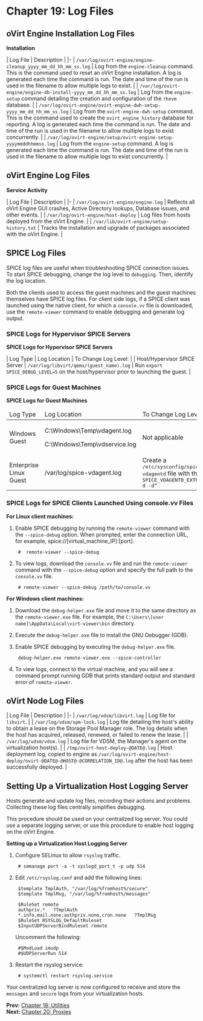 # Chapter 19: Log Files

## oVirt Engine Installation Log Files

**Installation**

| Log File | Description |
|-
| `/var/log/ovirt-engine/engine-cleanup_yyyy_mm_dd_hh_mm_ss.log` | Log from the `engine-cleanup` command. This is the command used to reset an oVirt Engine installation. A log is generated each time the command is run. The date and time of the run is used in the filename to allow multiple logs to exist. |
| `/var/log/ovirt-engine/engine-db-install-yyyy_mm_dd_hh_mm_ss.log` | Log from the `engine-setup` command detailing the creation and configuration of the `rhevm` database. |
| `/var/log/ovirt-engine/ovirt-engine-dwh-setup-yyyy_mm_dd_hh_mm_ss.log` | Log from the `ovirt-engine-dwh-setup` command. This is the command used to create the `ovirt_engine_history` database for reporting. A log is generated each time the command is run. The date and time of the run is used in the filename to allow multiple logs to exist concurrently. |
| `/var/log/ovirt-engine/setup/ovirt-engine-setup-yyyymmddhhmmss.log` | Log from the `engine-setup` command. A log is generated each time the command is run. The date and time of the run is used in the filename to allow multiple logs to exist concurrently. |

## oVirt Engine Log Files

**Service Activity**

| Log File | Description |
|-
| `/var/log/ovirt-engine/engine.log` | Reflects all oVirt Engine GUI crashes, Active Directory lookups, Database issues, and other events. |
| `/var/log/ovirt-engine/host-deploy` | Log files from hosts deployed from the oVirt Engine. |
| `/var/lib/ovirt-engine/setup-history.txt` | Tracks the installation and upgrade of packages associated with the oVirt Engine. |

## SPICE Log Files

SPICE log files are useful when troubleshooting SPICE connection issues. To start SPICE debugging, change the log level to `debugging`. Then, identify the log location.

Both the clients used to access the guest machines and the guest machines themselves have SPICE log files. For client side logs, if a SPICE client was launched using the native client, for which a `console.vv` file is downloaded, use the `remote-viewer` command to enable debugging and generate log output.

### SPICE Logs for Hypervisor SPICE Servers

**SPICE Logs for Hypervisor SPICE Servers**

| Log Type | Log Location | To Change Log Level: |
| Host/Hypervisor SPICE Server | `/var/log/libvirt/qemu/(guest_name).log` | Run `export SPICE_DEBUG_LEVEL=5` on the host/hypervisor prior to launching the guest. |

### SPICE Logs for Guest Machines

**SPICE Logs for Guest Machines**

<table>
 <thead>
  <tr>
   <td>Log Type</td>
   <td>Log Location</td>
   <td>To Change Log Level:</td>
  </tr>
 </thead>
 <tbody>
  <tr>
   <td>Windows Guest</td>
   <td>
    <p>C:\Windows\Temp\vdagent.log</p>
    <p>C:\Windows\Temp\vdservice.log</p>
   </td>
   <td>Not applicable</td>
  </tr>
  <tr>
   <td>Enterprise Linux Guest</td>
   <td>/var/log/spice-vdagent.log</td>
   <td>Create a <tt>/etc/sysconfig/spice-vdagentd</tt> file with this entry: <tt>SPICE_VDAGENTD_EXTRA_ARGS=”-d -d”</tt></td>
  </tr>
 </tbody>
</table>

### SPICE Logs for SPICE Clients Launched Using console.vv Files

**For Linux client machines:**

1. Enable SPICE debugging by running the `remote-viewer` command with the `--spice-debug` option. When prompted, enter the connection URL, for example, spice://[virtual_machine_IP]:[port].

        #  remote-viewer --spice-debug

2. To view logs, download the `console.vv` file and run the `remote-viewer` command with the `--spice-debug` option and specify the full path to the `console.vv` file.

        # remote-viewer --spice-debug /path/to/console.vv

**For Windows client machines:**

1. Download the `debug-helper.exe` file and move it to the same directory as the `remote-viewer.exe` file. For example, the `C:\Users\[user name]\AppData\Local\virt-viewer\bin` directory.

2. Execute the `debug-helper.exe` file to install the GNU Debugger (GDB).

3. Enable SPICE debugging by executing the `debug-helper.exe` file.

        debug-helper.exe remote-viewer.exe --spice-controller

4. To view logs, connect to the virtual machine, and you will see a command prompt running GDB that prints standard output and standard error of `remote-viewer`.

## oVirt Node Log Files

| Log File | Description |
|-
| `/var/log/vdsm/libvirt.log` | Log file for `libvirt`. |
| `/var/log/vdsm/spm-lock.log` | Log file detailing the host's ability to obtain a lease on the Storage Pool Manager role. The log details when the host has acquired, released, renewed, or failed to renew the lease. |
| `/var/log/vdsm/vdsm.log` | Log file for VDSM, the Manager's agent on the virtualization host(s). |
| `/tmp/ovirt-host-deploy-@DATE@.log` | Host deployment log, copied to engine as `/var/log/ovirt-engine/host-deploy/ovirt-@DATE@-@HOST@-@CORRELATION_ID@.log` after the host has been successfully deployed. |

## Setting Up a Virtualization Host Logging Server

Hosts generate and update log files, recording their actions and problems. Collecting these log files centrally simplifies debugging.

This procedure should be used on your centralized log server. You could use a separate logging server, or use this procedure to enable host logging on the oVirt Engine.

**Setting up a Virtualization Host Logging Server**

1. Configure SELinux to allow `rsyslog` traffic.

        # semanage port -a -t syslogd_port_t -p udp 514

2. Edit `/etc/rsyslog.conf` and add the following lines:

        $template TmplAuth, "/var/log/%fromhost%/secure"
        $template TmplMsg, "/var/log/%fromhost%/messages"

        $RuleSet remote
        authpriv.*   ?TmplAuth
        *.info,mail.none;authpriv.none,cron.none   ?TmplMsg
        $RuleSet RSYSLOG_DefaultRuleset
        $InputUDPServerBindRuleset remote

    Uncomment the following:

        #$ModLoad imudp
        #$UDPServerRun 514

3. Restart the rsyslog service:

        # systemctl restart rsyslog.service

Your centralized log server is now configured to receive and store the `messages` and `secure` logs from your virtualization hosts.

**Prev:** [Chapter 18: Utilities](../chap-Utilities)<br>
**Next:** [Chapter 20: Proxies](../chap-Proxies)
